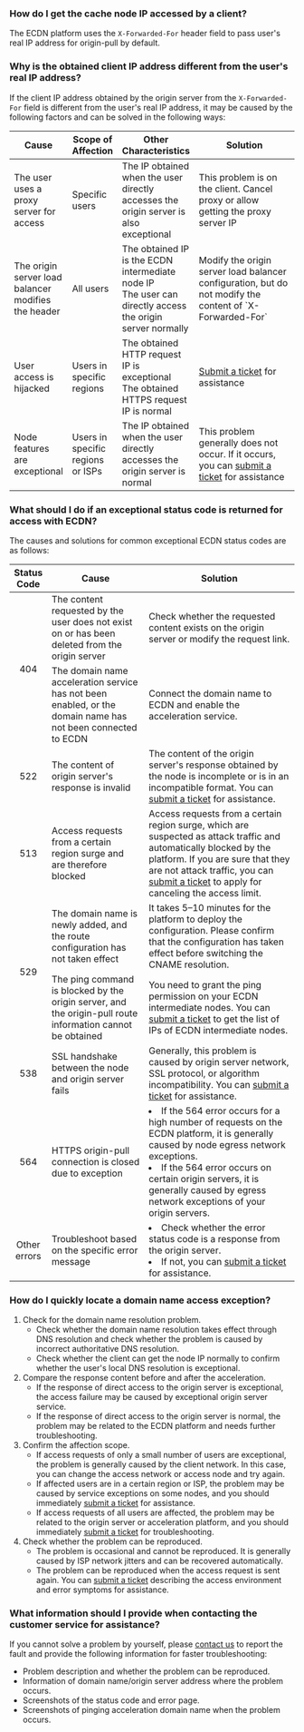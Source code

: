 ### How do I get the cache node IP accessed by a client?

The ECDN platform uses the `X-Forwarded-For` header field to pass user's real IP address for origin-pull by default.

### Why is the obtained client IP address different from the user's real IP address?

If the client IP address obtained by the origin server from the `X-Forwarded-For` field is different from the user's real IP address, it may be caused by the following factors and can be solved in the following ways:

<table style="display:table;" width="100%">
	<thead>
		<tr>
			<th colspan="1" style="text-align: center" width=20%> Cause </th>
			<th colspan="1" style="text-align: center" width=15%> Scope of Affection </th>
			<th colspan="1" style="text-align: center" width=25%> Other Characteristics </th>
			<th colspan="1" style="text-align: center" width=40%> Solution </th>
		</tr>
	</thead>
	<tbody>
		<tr>
			<td>The user uses a proxy server for access </td>
			<td>Specific users </td>
			<td>The IP obtained when the user directly accesses the origin server is also exceptional </td>
			<td>This problem is on the client. Cancel proxy or allow getting the proxy server IP </td>
		</tr>
		<tr>
			<td>The origin server load balancer modifies the header </td>
			<td>All users</td>
			<td>The obtained IP is the ECDN intermediate node IP</br>The user can directly access the origin server normally </td>
			<td>Modify the origin server load balancer configuration, but do not modify the content of `X-Forwarded-For` </td>
		</tr>
		<tr>
			<td>User access is hijacked </td>
			<td>Users in specific regions</td>
			<td>The obtained HTTP request IP is exceptional</br>The obtained HTTPS request IP is normal </td>
			<td><a href='https://console.cloud.tencent.com/workorder/category'>Submit a ticket</a> for assistance </td>
		</tr>
		<tr>
			<td>Node features are exceptional </td>
			<td>Users in specific regions or ISPs</td><td>The IP obtained when the user directly accesses the origin server is normal </td>
			<td>This problem generally does not occur. If it occurs, you can <a href='https://console.cloud.tencent.com/workorder/category'>submit a ticket</a> for assistance </td>
		</tr>
	</tbody>
</table>

### What should I do if an exceptional status code is returned for access with ECDN?

The causes and solutions for common exceptional ECDN status codes are as follows:

<table style="display:table;" width="100%">
	<thead>
		<tr>
			<th rowspan="1" style="text-align: center" width=10%> Status Code </th>
			<th colspan="1" style="text-align: center" width=35%> Cause </th>
			<th colspan="1" style="text-align: center" width=55%> Solution </th>
		</tr>
	</thead>
	<tbody>
		<tr>
			<td rowspan="2" style="text-align: center">404</td>
			<td>The content requested by the user does not exist on or has been deleted from the origin server </td>
			<td>Check whether the requested content exists on the origin server or modify the request link. </td>
		</tr>
		<tr>
			<td>The domain name acceleration service has not been enabled, or the domain name has not been connected to ECDN </td>
			<td>Connect the domain name to ECDN and enable the acceleration service. </td>
		</tr>
		<tr>
			<td rowspan="1" style="text-align: center">522</td>
			<td>The content of origin server's response is invalid </td>
			<td>The content of the origin server's response obtained by the node is incomplete or is in an incompatible format. You can <a href='https://console.cloud.tencent.com/workorder/category'>submit a ticket</a> for assistance. </td>
		</tr>
		<tr>
			<td rowspan="1" style="text-align: center">513</td>
			<td>Access requests from a certain region surge and are therefore blocked </td>
			<td>Access requests from a certain region surge, which are suspected as attack traffic and automatically blocked by the platform. If you are sure that they are not attack traffic, you can <a href='https://console.cloud.tencent.com/workorder/category'>submit a ticket</a> to apply for canceling the access limit. </td>
		</tr>
		<tr>
			<td rowspan="2" style="text-align: center">529</td>
			<td>The domain name is newly added, and the route configuration has not taken effect </td>
			<td>It takes 5–10 minutes for the platform to deploy the configuration. Please confirm that the configuration has taken effect before switching the CNAME resolution.</td>
		</tr>
		<tr>
			<td>The ping command is blocked by the origin server, and the origin-pull route information cannot be obtained </td>
			<td>You need to grant the ping permission on your ECDN intermediate nodes. You can <a href='https://console.cloud.tencent.com/workorder/category'>submit a ticket</a> to get the list of IPs of ECDN intermediate nodes. </td>
		</tr>
		<tr>
			<td rowspan="1" style="text-align: center">538</td>
			<td>SSL handshake between the node and origin server fails </td>
			<td>Generally, this problem is caused by origin server network, SSL protocol, or algorithm incompatibility. You can <a href='https://console.cloud.tencent.com/workorder/category'>submit a ticket</a> for assistance. </td>
		</tr>
		<tr>
			<td rowspan="1" style="text-align: center">564</td>
			<td>HTTPS origin-pull connection is closed due to exception </td>
			<td><li>If the 564 error occurs for a high number of requests on the ECDN platform, it is generally caused by node egress network exceptions. </li><li>If the 564 error occurs on certain origin servers, it is generally caused by egress network exceptions of your origin servers.</li> </td>
		</tr>
		<tr>
			<td rowspan="1" style="text-align: center">Other errors</td>
			<td>Troubleshoot based on the specific error message </td>
			<td><li>Check whether the error status code is a response from the origin server. </li><li>If not, you can <a href='https://console.cloud.tencent.com/workorder/category'>submit a ticket</a> for assistance. </li></td>
		</tr>
	</tbody>
</table>



### How do I quickly locate a domain name access exception?

1. Check for the domain name resolution problem.
   - Check whether the domain name resolution takes effect through DNS resolution and check whether the problem is caused by incorrect authoritative DNS resolution.
   - Check whether the client can get the node IP normally to confirm whether the user's local DNS resolution is exceptional.
2. Compare the response content before and after the acceleration.
   - If the response of direct access to the origin server is exceptional, the access failure may be caused by exceptional origin server service.
   - If the response of direct access to the origin server is normal, the problem may be related to the ECDN platform and needs further troubleshooting. 
3. Confirm the affection scope.
   - If access requests of only a small number of users are exceptional, the problem is generally caused by the client network. In this case, you can change the access network or access node and try again.
   - If affected users are in a certain region or ISP, the problem may be caused by service exceptions on some nodes, and you should immediately [submit a ticket](https://console.cloud.tencent.com/workorder/category) for assistance.
   - If access requests of all users are affected, the problem may be related to the origin server or acceleration platform, and you should immediately [submit a ticket](https://console.cloud.tencent.com/workorder/category) for troubleshooting.
4. Check whether the problem can be reproduced.
   - The problem is occasional and cannot be reproduced. It is generally caused by ISP network jitters and can be recovered automatically.
   - The problem can be reproduced when the access request is sent again. You can [submit a ticket](https://console.cloud.tencent.com/workorder/category) describing the access environment and error symptoms for assistance.

### What information should I provide when contacting the customer service for assistance?

If you cannot solve a problem by yourself, please [contact us](https://intl.cloud.tencent.com/support) to report the fault and provide the following information for faster troubleshooting:

- Problem description and whether the problem can be reproduced.
- Information of domain name/origin server address where the problem occurs.
- Screenshots of the status code and error page.
- Screenshots of pinging acceleration domain name when the problem occurs.

